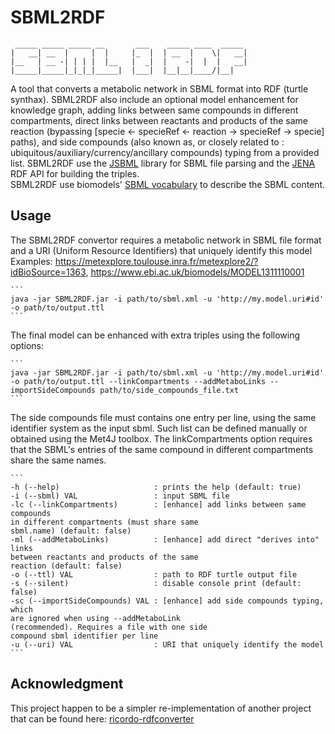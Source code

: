 # SBML2RDF
```
 _____ _____ _____ __       ___    _____ ____  _____ 
|   __| __  |     |  |     |_  |  | __  |    \|   __|
|__   | __ -| | | |  |__   |  _|  |    -|  |  |   __|
|_____|_____|_|_|_|_____|  |___|  |__|__|____/|__|
```

A tool that converts a metabolic network in SBML format into RDF (turtle synthax).
SBML2RDF also include an optional model enhancement for knowledge graph, adding links between same compounds in different compartments, direct links between reactants and products of the same reaction (bypassing [specie <- specieRef <- reaction -> specieRef -> specie] paths), and side compounds (also known as, or closely related to : ubiquitous/auxiliary/currency/ancillary compounds) typing from a provided list.
SBML2RDF use the [JSBML](http://sbml.org/Software/JSBML) library for SBML file parsing and the [JENA](https://jena.apache.org/documentation/rdf/index.html) RDF API for building the triples.  
SBML2RDF use biomodels' [SBML vocabulary](https://registry.identifiers.org/registry/biomodels.vocabulary) to describe the SBML content.

## Usage

The SBML2RDF convertor requires a metabolic network in SBML file format and a URI (Uniform Resource Identifiers) that uniquely identify this model
Examples: https://metexplore.toulouse.inra.fr/metexplore2/?idBioSource=1363, https://www.ebi.ac.uk/biomodels/MODEL1311110001

	```
	java -jar SBML2RDF.jar -i path/to/sbml.xml -u 'http://my.model.uri#id' -o path/to/output.ttl
	```
The final model can be enhanced with extra triples using the following options:

	```
	java -jar SBML2RDF.jar -i path/to/sbml.xml -u 'http://my.model.uri#id' -o path/to/output.ttl --linkCompartments --addMetaboLinks --importSideCompounds path/to/side_compounds_file.txt
	```
The side compounds file must contains one entry per line, using the same identifier system as the input sbml. Such list can be defined manually or obtained using the Met4J toolbox.
The linkCompartments option requires that the SBML's entries of the same compound in different compartments share the same names.

    ```
    -h (--help)                     : prints the help (default: true)
    -i (--sbml) VAL                 : input SBML file
    -lc (--linkCompartments)        : [enhance] add links between same compounds
    in different compartments (must share same
    sbml.name) (default: false)
    -ml (--addMetaboLinks)          : [enhance] add direct "derives into" links
    between reactants and products of the same
    reaction (default: false)
    -o (--ttl) VAL                  : path to RDF turtle output file
    -s (--silent)                   : disable console print (default: false)
    -sc (--importSideCompounds) VAL : [enhance] add side compounds typing, which
    are ignored when using --addMetaboLink
    (recommended). Requires a file with one side
    compound sbml identifier per line
    -u (--uri) VAL                  : URI that uniquely identify the model
    ```

## Acknowledgment

This project happen to be a simpler re-implementation of another project that can be found here: [ricordo-rdfconverter](https://github.com/sarala/ricordo-rdfconverter)